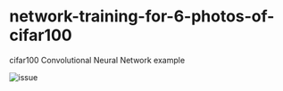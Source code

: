 # network-training-for-6-photos-of-cifar100
 cifar100 Convolutional Neural Network example

![issue](https://github.com/kayaismail/NN-training-for-6-photos-of-cifar100-with-tensorflow/issues/1#issue-748087800)
